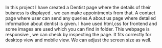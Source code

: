 In this project I have created a Dentist page where the details of their buisness is displayed . we can make appointments from that.
A contact page where user can send any queries.A about us page where detailed information about dentist is given.
I have used html,css for frontend and some images are used which you can find in folder.
This webpage is responsive , we can check by inspecting the page. It fits correctly for desktop view and mobile view.
We can adjust the screen size as well.
